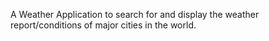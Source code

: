 A Weather Application to search for and display the weather report/conditions of major cities in the world.